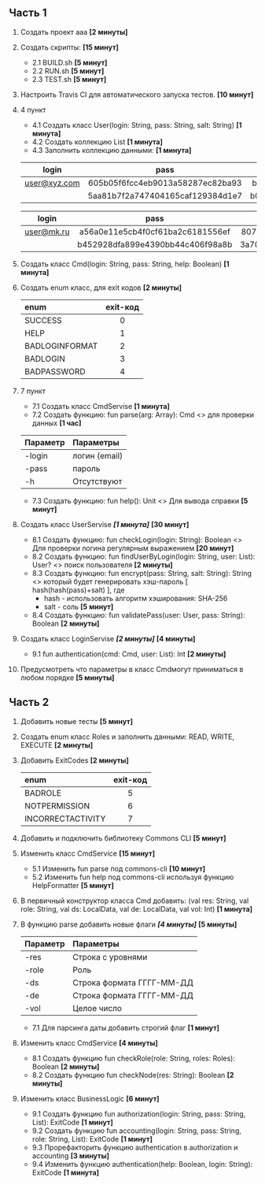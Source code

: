 ## Часть 1

1. Создать проект aaa **[2 минуты]**

2. Создать скрипты: **[15 минут]**
    + 2.1 BUILD.sh **[5 минут]**
    + 2.2 RUN.sh **[5 минут]**
    + 2.3 TEST.sh **[5 минут]**
    
3. Настроить Travis CI для автоматического запуска тестов. **[10 минут]**

4. 4 пункт
    + 4.1 Создать класс User(login: String, pass: String, salt: String) **[1 минута]**
    + 4.2 Создать коллекцию List<User> **[1 минута]**
    + 4.3 Заполнить коллекцию данными: **[1 минута]**
    
    | login         |                   pass           | salt                             |
    | :-----------: | :------------------------------: | :------------------------------: |
    | user@xyz.com  | 605b05f6fcc4eb9013a58287ec82ba93 | b742f2a1ad171e30b1d36af0c0226cc7 |
    |               | 5aa81b7f2a747404165caf129384d1e7 | b003b3e0c4673586cb8b07602f05ed82 |
    
    | login         |                   pass           | salt                             |
    | :-----------: | :------------------------------: | :------------------------------: |
    | user@mk.ru    | a56a0e11e5cb4f0cf61ba2c6181556ef | 807d16ef77c55e79fa210d5000609334 |
    |               | b452928dfa899e4390bb44c406f98a8b | 3a709304c8762a4f5c22e03364301369 |

5. Создать класс Cmd(login: String, pass: String, help: Boolean) **[1 минута]**

6. Создать enum класс, для exit кодов **[2 минуты]**

    | enum              | exit-код  |
    | :---------------- | :-------: |
    | SUCCESS           | 0         |
    | HELP              | 1         |
    | BADLOGINFORMAT    | 2         |
    | BADLOGIN          | 3         |
    | BADPASSWORD       | 4         |

7. 7 пункт
    + 7.1 Создать класс CmdServise **[1 минута]**
    + 7.2 Создать функцию: fun parse(arg: Array<String>): Cmd <> для проверки данных **[1 час]**

    | Параметр  | Параметры     |
    | :-------- | :------------ |
    | -login    | логин (email) |
    | -pass     | пароль        |
    | -h        | Отсутствуют   |
    
    + 7.3 Создать функцию: fun help(): Unit <> Для вывода справки **[5 минут]**

8. Создать класс UserServise ***[1 минута]*** **[30 минут]**
    + 8.1 Создать функцию: fun checkLogin(login: String): Boolean <> Для проверки логина регулярным выражением **[20 минут]**
    + 8.2 Создать функцию: fun findUserByLogin(login: String, user: List<User>): User? <> поиск пользователя **[2 минуты]**
    + 8.3 Создать функцию: fun encrypt(pass: String, salt: String): String <> который будет генерировать хэш-пароль [ hash(hash(pass)+salt) ], где
        * hash - использовать алгоритм хэширования: SHA-256
        * salt - соль **[5 минут]**
    + 8.4 Создать функцию: fun validatePass(user: User, pass: String): Boolean **[2 минуты]**

9. Создать класс LoginServise ***[2 минуты]*** **[4 минуты]**
    + 9.1 fun authentication(cmd: Cmd, user: List<User>): Int **[2 минуты]**
10. Предусмотреть что параметры в класс Cmdмогут приниматься в любом порядке **[5 минуты]**

## Часть 2

1. Добавить новые тесты **[5 минут]**

2. Создать enum класс Roles и заполнить данными: READ, WRITE, EXECUTE **[2 минуты]**

3. Добавить ExitCodes **[2 минуты]**

    | enum              | exit-код  |
    | :---------------- | :-------: |
    | BADROLE           | 5         |
    | NOTPERMISSION     | 6         |
    | INCORRECTACTIVITY | 7         |
    
4. Добавить и подключить библиотеку Commons CLI **[5 минут]**

5. Изменить класс CmdService **[15 минут]**
    + 5.1 Изменить fun parse под commons-cli **[10 минут]**
	+ 5.2 Изменить fun help под commons-cli используя функцию HelpFormatter **[5 минут]**

6. В первичный конструктор класса Cmd добавить: (val res: String, val role: String, val ds: LocalData, val de: LocalData, val vol: Int) **[1 минута]**

7. В функцию parse добавить новые флаги ***[4 минуты]*** **[5 минуты]**

    | Параметр  | Параметры                 |
    | :-------- | :------------------------ |
    | -res      | Строка с уровнями         |
    | -role     | Роль                      |
    | -ds       | Строка формата ГГГГ-ММ-ДД |
    | -de       | Строка формата ГГГГ-ММ-ДД |
    | -vol      | Целое число               |
    
    + 7.1 Для парсинга даты добавить строгий флаг **[1 минут]**

8. Изменить класс CmdService **[4 минуты]**
	+ 8.1 Создать функцию fun checkRole(role: String, roles: Roles): Boolean **[2 минуты]**
	+ 8.2 Создать функцию fun checkNode(res: String): Boolean **[2 минуты]**
	
9. Изменить класс BusinessLogic **[6 минут]**
	+ 9.1 Создать функцию fun authorization(login: String, pass: String, List<User>): ExitCode **[1 минут]**
	+ 9.2 Создать функцию fun accounting(login: String, pass: String, role: String, List<User>): ExitCode **[1 минут]**
	+ 9.3 Прорефакторить функцию authentication в authorization и accounting **[3 минуты]**
	+ 9.4 Изменить функцию authentication(help: Boolean, login: String): ExitCode **[1 минута]**